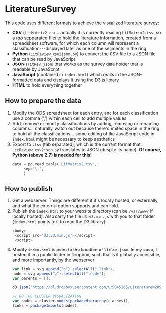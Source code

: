 # LiteratureSurvey

This code uses different formats to achieve the visualized literature survey:

- **CSV** (`LitMatrix2.csv`... actually it is currently reading `LitMatrix2.tsv`, so a *tab* sepparated file) to hold the literature information, created from a spreadsheet software, for which each column will represent a classification---displayed later as one of the segments in the ring
- **Python** (`LitReview_csv2json.py`) to convert the CSV file to a JSON file that can be read by JavaScript
- **JSON** (`litRev.json`) that works as the survey data holder that is readable by JavaScript
- **JavaScript** (contained in `index.html`) which reads in the JSON-formatted data and displays it using the [D3.js](https://d3js.org/) library
- **HTML** to hold everything together

## How to prepare the data

1. Modify the ODS spreadsheet for each entry, and for each classification use a comma (',') within each cell to add multiple values
2. Add, remove or modify classifications by adding, removing or renaming columns... naturally, watch out because there's limited space in the ring to hold all the classifications... some editing of the JavaScript code in `index.html` might be necessary to keep aesthetics
3. Export to `.tsv` (tab separated), which is the current format that `LitReview_csv2json.py` translates to JSON (despite its name). **Of course, Python (above 2.7) is needed for this!**
   ```python
   data = pd.read_table('LitMatrix2.tsv',
        sep='\t',
        )
    ```

## How to publish

1. Get a webserver. Things are different if it's locally hosted, or externally, and what the external option supports and can hold.
2. Publish the `index.html` to your website directory (can be `/var/www/` if locally hosted). Also carry the file `d3.v3.min.js` with you to that folder (`index.html` points to it to read the D3 library):
   ```javascript
   <body>
    <script src="d3.v3.min.js"></script>
    <script>
   ```
3. Modify `index.html` to point to the location of `litRev.json`. In my case, I hosted it in a public folder in Dropbox, such that is it globally accessible, and more importantly, by the webserver:
   ```javascript
   var link = svg.append("g").selectAll(".link"),
   node = svg.append("g").selectAll(".node");
   var parents = [];

   d3.json("https://dl.dropboxusercontent.com/u/5045165/Literature%20Survey/litRev.json", function(error, classes) {

   // DO THE CLUSTER VISUALIZATION
   var nodes = cluster.nodes(packageHierarchy(classes)),
   links = packageImports(nodes); 
   ```